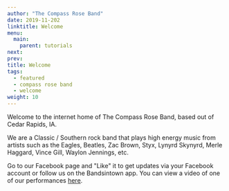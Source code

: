 ```yaml
---
author: "The Compass Rose Band"
date: 2019-11-202
linktitle: Welcome
menu:
  main:
    parent: tutorials
next:
prev:
title: Welcome
tags:
  - featured
  - compass rose band
  - welcome
weight: 10
---
```


Welcome to the internet home of The Compass Rose Band, based out of Cedar Rapids, IA.

We are a Classic / Southern rock band that plays high energy music from artists such as the Eagles, Beatles, Zac Brown, Styx, Lynyrd Skynyrd, Merle Haggard, Vince Gill, Waylon Jennings, etc.  

Go to our Facebook page and "Like" it to get updates via your Facebook account or follow us on the Bandsintown app. You can view a video of one of our performances [here](https://www.facebook.com/watch/?v=413910802541091).
